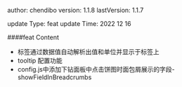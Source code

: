 author:       chendibo
version:      1.1.8
lastVersion:  1.1.7

update Type:  feat
update Time:  2022 12 16

####feat Content
- 标签通过数据值自动解析出值和单位并显示于标签上
- tooltip 配置功能
- config.js中添加下钻面板中点击饼图时面包屑展示的字段-showFieldInBreadcrumbs
